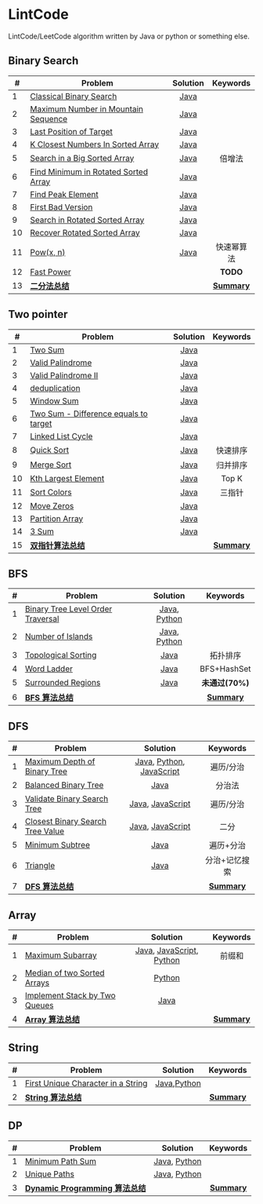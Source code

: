 # LintCode

LintCode/LeetCode algorithm written by Java or python or something else.

## Binary Search

| #   |  Problem  |  Solution  |  Keywords  |
| --- | --------- | :--------: | :--------: |
|1|[Classical Binary Search](https://www.lintcode.com/problem/classical-binary-search/)|[Java](Java/binarysearch/ClassicalBinarySearch.java)|  |
|2|[Maximum Number in Mountain Sequence](http://www.lintcode.com/en/problem/maximum-number-in-mountain-sequence/)|[Java](Java/binarysearch/MountainSequence.java)| |
|3|[Last Position of Target](http://www.lintcode.com/en/problem/maximum-number-in-mountain-sequence/)|[Java](Java/binarysearch/LastPosition.java)| |
|4|[K Closest Numbers In Sorted Array](http://www.lintcode.com/en/problem/k-closest-numbers-in-sorted-array/)|[Java](Java/binarysearch/KClosestNumber.java)| |
|5|[Search in a Big Sorted Array](http://www.lintcode.com/en/problem/search-in-a-big-sorted-array/)|[Java](Java/binarysearch/SearchBigSortedArray.java)|倍增法|
|6|[Find Minimum in Rotated Sorted Array](http://www.lintcode.com/en/problem/find-minimum-in-rotated-sorted-array/)|[Java](Java/binarysearch/FindMin.java)||
|7|[Find Peak Element](http://www.lintcode.com/en/problem/find-peak-element/)|[Java](Java/binarysearch/FindPeak.java)||
|8|[First Bad Version](http://www.lintcode.com/en/problem/search-a-2d-matrix/)|[Java](Java/binarysearch/FindFirstBadVersion.java)||
|9|[Search in Rotated Sorted Array](http://www.lintcode.com/en/problem/search-in-rotated-sorted-array/)|[Java](Java/binarysearch/Search.java)||
|10|[Recover Rotated Sorted Array](https://www.lintcode.com/problem/recover-rotated-sorted-array/description)|[Java](Java/binarysearch/RecoverRotatedSortedArray.java)||
|11|[Pow(x, n)](https://www.lintcode.com/problem/powx-n/description)|[Java](Java/binarysearch/MyPow.java)|快速幂算法|
|12|[Fast Power](https://www.lintcode.com/problem/fast-power/description)||**TODO**|
|13|**[二分法总结](Note/binarysearch.md)**||**[Summary](Note/binarysearch.md)**|

## Two pointer

| #   |  Problem  |  Solution  |  Keywords  |
| --- | --------- | :--------: | :--------: |
|1|[Two Sum](https://www.lintcode.com/problem/two-sum/description)|[Java](Java/twopointer/TwoSum.java)||
|2|[Valid Palindrome](https://www.lintcode.com/problem/valid-palindrome/description)|[Java](Java/twopointer/IsPalindrome.java)||
|3|[Valid Palindrome II](https://www.lintcode.com/problem/valid-palindrome-ii/description)|[Java](Java/twopointer/IsPalindromeII.java)||
|4|[deduplication](https://www.lintcode.com/problem/remove-duplicate-numbers-in-array/description)|[Java](Java/twopointer/Deduplication.java)||
|5|[Window Sum](https://www.lintcode.com/problem/window-sum/description)|[Java](Java/twopointer/WinSum.java)||
|6|[Two Sum - Difference equals to target](https://www.lintcode.com/problem/two-sum-difference-equals-to-target/description)|[Java](Java/twopointer/TwoSum7.java)||
|7|[Linked List Cycle](https://www.lintcode.com/problem/linked-list-cycle/note)|[Java](Java/twopointer/HasCycle.java)||
|8|[Quick Sort](https://www.lintcode.com/problem/sort-integers-ii/description)|[Java](Java/twopointer/QuickSort.java)|快速排序|
|9|[Merge Sort](https://www.lintcode.com/problem/sort-integers-ii/description)|[Java](Java/twopointer/MergeSort.java)|归并排序|
|10|[Kth Largest Element](https://www.lintcode.com/problem/kth-largest-element/description)|[Java](Java/twopointer/QuickSelect.java)|Top K|
|11|[Sort Colors](https://www.lintcode.com/problem/sort-colors/description)|[Java](Java/twopointer/SortColor.java)|三指针|
|12|[Move Zeros](https://www.lintcode.com/problem/move-zeroes/description)|[Java](Java/twopointer/MoveZeros.java)||
|13|[Partition Array](https://www.lintcode.com/problem/partition-array/description)|[Java](Java/twopointer/MoveZeros.java)||
|14|[3 Sum](https://www.lintcode.com/problem/3sum/description)|[Java](Java/twopointer/ThreeSum.java)||
|15|**[双指针算法总结](Note/two-pointer.md)**||**[Summary](Note/two-pointer.md)**|

## BFS

| #   |  Problem  |  Solution  |  Keywords  |
| --- | --------- | :--------: | :--------: |
|1|[Binary Tree Level Order Traversal](https://www.lintcode.com/problem/binary-tree-level-order-traversal/description)|[Java](Java/bfs/LevelOrder.java), [Python](Python/bfs/LevelOrder.py)||
|2|[Number of Islands](https://www.lintcode.com/problem/number-of-islands/description)|[Java](Java/bfs/NumIslands.java), [Python](Python/bfs/NumIslands.py)||
|3|[Topological Sorting](https://www.lintcode.com/problem/topological-sorting/description)|[Java](Java/bfs/TopSorting.java)|拓扑排序|
|4|[Word Ladder](https://www.lintcode.com/problem/word-ladder/description)|[Java](Java/bfs/WordLadder.java)|BFS+HashSet|
|5|[Surrounded Regions](https://www.lintcode.com/problem/surrounded-regions/description)|[Java](Java/bfs/SurroundedRegions.java)|**未通过(70%)**|
|6|**[BFS 算法总结](Note/bfs.md)**||**[Summary](Note/bfs.md)**|

## DFS

| #   |  Problem  |  Solution  |  Keywords  |
| --- | --------- | :--------: | :--------: |
|1|[Maximum Depth of Binary Tree](https://www.lintcode.com/problem/maximum-depth-of-binary-tree/description)|[Java](Java/dfs/MaxDepth.java), [Python](Python/dfs/MaxDepth.py), [JavaScript](JavaScript/dfs/MaxDepth.js)|遍历/分治|
|2|[Balanced Binary Tree](https://www.lintcode.com/problem/balanced-binary-tree/description)|[Java](Java/dfs/IsBalanced.java)|分治法|
|3|[Validate Binary Search Tree](https://www.lintcode.com/problem/validate-binary-search-tree/description)|[Java](Java/dfs/ValidBST.java), [JavaScript](JavaScript/dfs/ValidBST.js)|遍历/分治|
|4|[Closest Binary Search Tree Value](https://www.lintcode.com/problem/closest-binary-search-tree-value/description)|[Java](Java/dfs/ClosestValue.java), [JavaScript](JavaScript/dfs/ClosestValue.js)|二分|
|5|[Minimum Subtree](https://www.lintcode.com/problem/minimum-subtree/description)|[Java](Java/dfs/MinSubtree.java)|遍历+分治|
|6|[Triangle](https://www.lintcode.com/problem/triangle/description)|[Java](Java/dfs/Triangle.java)|分治+记忆搜索|
|7|**[DFS 算法总结](Note/dfs.md)**||**[Summary](Note/dfs.md)**|

## Array

| #   |  Problem  |  Solution  |  Keywords  |
| --- | --------- | :--------: | :--------: |
|1|[Maximum Subarray](https://www.lintcode.com/problem/maximum-subarray/description)|[Java](Java/array/MaxSubarray.java), [JavaScript](JavaScript/array/MaxSubarray.js), [Python](Python/array/MaxSubarray.py)|前缀和|
|2|[Median of two Sorted Arrays](https://www.lintcode.com/problem/median-of-two-sorted-arrays/description)|[Python](Python/array/MedianOfSortedArray.py)||
|3|[Implement Stack by Two Queues](https://www.lintcode.com/problem/implement-stack-by-two-queues/description)|[Java](Java/array/Stack.java)||
|4|**[Array 算法总结](Note/array.md)**||**[Summary](Note/array.md)**|

## String

| #   |  Problem  |  Solution  |  Keywords  |
| --- | --------- | :--------: | :--------: |
|1|[First Unique Character in a String](https://www.lintcode.com/problem/first-unique-character-in-a-string/description)|[Java](Java/string/UniqueChar.java),[Python](Python/string/UniqueChar.py)||
|2|**[String 算法总结](Note/string.md)**||**[Summary](Note/string.md)**|

## DP

| #   |  Problem  |  Solution  |  Keywords  |
| --- | --------- | :--------: | :--------: |
|1|[Minimum Path Sum](https://www.lintcode.com/problem/minimum-path-sum/description)|[Java](Java/dp/MinPathSum.java), [Python](Python/dp/MinimumPathSum.py)||
|2|[Unique Paths](https://www.lintcode.com/problem/unique-paths/description)|[Java](Java/dp/UniquePaths.java), [Python](Python/dp/UniquePaths.py)||
|3|**[Dynamic Programming 算法总结](Note/dp/dp.md)**||**[Summary](Note/dp/dp.md)**|